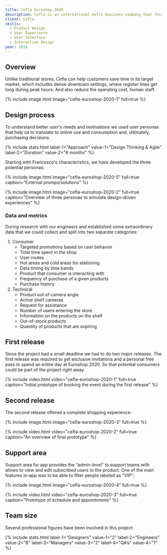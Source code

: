 ```yaml
---
title: Cefla Euroshop 2020
description: Cefla is an international multi-business company that focused on Civil and Industrial Plant Engineering, Retail Design Solutions, and more. I collaborated with them in the creation of the app which offers a demo used in Euroshop 2020 on the features of the innovative experience of simplified shopping, which will be released in 2022.
client: Cefla
skills:
  - Product Design
  - User Experience
  - User Interface
  - Interaction Design
year: 2019
---
```


## Overview

Unlike traditional stores, Cefla can help customers save time in its target market, which includes dense downtown settings, where register lines get long during peak hours. And also reduce the operating cost, human staff.

{% include image.html image="cefla-euroshop-2020-1" full=true %}

## Design process

To understand better user's needs and motivations we used user personas that help us to translate to online use and consumption and, ultimately, purchasing decisions.

{% include stats.html label-1="Approach" value-1="Design Thinking & Agile" label-2="Duration" value-2="6 months" %}

Starting with Francesco's characteristics, we have developed the three potential personas:

{% include image.html image="cefla-euroshop-2020-5" full=true caption="External promps/solutions" %}

{% include image.html image="cefla-euroshop-2020-2" full=true caption="Overview of three personas to simulate design-driven experiences" %}

### Data and metrics

During research with our engineers and established some extraordinary data that we could collect and split into two separate categories:

1. Consumer
    - Targeted promotions based on user behavior
    - Total time spent in the shop
    - User routes
    - Hot areas and cold areas for stationing
    - Data timing by time bands
    - Product that consumer is interacting with
    - Frequency of purchase of a given products
    - Purchase history
2. Technical
    - Product out of camera angle
    - Active shelf cameras
    - Request for assistance
    - Number of users entering the store
    - Information on the products on the shelf
    - Out-of-stock products
    - Quantity of products that are expiring

## First release

Since the project had a small deadline we had to do two major releases. The first release was required to get exclusive invitations and a personal free pass to spend an entire day at Euroshop 2020. So that potential consumers could be part of the project right away.

{% include video.html video="cefla-euroshop-2020-1" full=true caption="Initial prototype of booking the event during the first release" %}

## Second release

The second release offered a complete shopping experience:

{% include image.html image="cefla-euroshop-2020-3" full=true %}

{% include video.html video="cefla-euroshop-2020-2" full=true caption="An overview of final prototype" %}

## Support area

Support area for app provides the “admin-level” to support teams with allows to view and edit subscribed users to the product. One of the main features in-app was to be able to filter people labeled as "VIP":

{% include image.html image="cefla-euroshop-2020-4" full=true %}

{% include video.html video="cefla-euroshop-2020-3" full=true caption="Prototype of schedule and appointments" %}

## Team size

Several professional figures have been involved in this project:

{% include stats.html label-1="Designers" value-1="2" label-2="Engineers" value-2="8" label-3="Managers" value-3="2" label-4="QA’s" value-4="1" %}